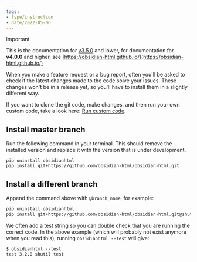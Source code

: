```yaml
---
tags:
- type/instruction
- date/2022-05-06
---
```

   
>[!important]   
> This is the documentation for [v3.5.0](../Changelog/v3.5.0.md) and lower, for documentation for **v4.0.0** and higher, see [https://obsidian-html.github.io/](https://obsidian-html.github.io/)   
   
When you make a feature request or a bug report, often you'll be asked to check if the latest changes made to the code solve your issues.  These changes won't be in a release yet, so you'll have to install them in a slightly different way.   
   
If you want to clone the git code, make changes, and then run your own custom code, take a look here: [Run custom code](../Instructions/Run%20custom%20code.md).   
   
## Install master branch   
Run the following command in your terminal. This should remove the installed version and replace it with the version that is under development.   
   
```shell
pip uninstall obsidianhtml
pip install git+https://github.com/obsidian-html/obsidian-html.git
```
   
   
## Install a different branch   
Append the command above with `@branch_name`, for example:   
``` bash
pip uninstall obsidianhtml
pip install git+https://github.com/obsidian-html/obsidian-html.git@shutil_test
```
   
   
We often add a test string so you can double check that you are running the correct code. In the above example (which will probably not exist anymore when you read this), running `obsidianhtml --test` will give:   
```
$ obsidianhtml --test                                                                                                                                   
test 3.2.0 shutil test
```
